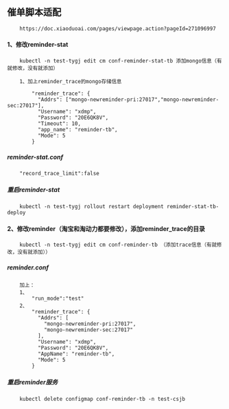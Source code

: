 ##      催单脚本适配

        https://doc.xiaoduoai.com/pages/viewpage.action?pageId=271096997

####   1、修改reminder-stat

        kubectl -n test-tygj edit cm conf-reminder-stat-tb 添加mongo信息（有就修改，没有就添加）
        
        1、加上reminder_trace的mongo存储信息
        
            "reminder_trace": {
              "Addrs": ["mongo-newreminder-pri:27017","mongo-newreminder-sec:27017"],
              "Username": "xdmp",
              "Password": "20E6QK8V",
              "Timeout": 10,
              "app_name": "reminder-tb",
              "Mode": 5
            }
            
#####   reminder-stat.conf        
        "record_trace_limit":false
#####   重启reminder-stat
        kubectl -n test-tygj rollout restart deployment reminder-stat-tb-deploy
####   2、修改reminder（淘宝和淘动力都要修改），添加reminder_trace的目录
        kubectl -n test-tygj edit cm conf-reminder-tb （添加trace信息（有就修改，没有就添加））
#####   reminder.conf
        加上：
        1、
            "run_mode":"test"
        2、
            "reminder_trace": {
              "Addrs": [
                "mongo-newreminder-pri:27017",
                "mongo-newreminder-sec:27017"
              ],
              "Username": "xdmp",
              "Password": "20E6QK8V",
              "AppName": "reminder-tb",
              "Mode": 5
            }
#####   重启reminder服务
        kubectl delete configmap conf-reminder-tb -n test-csjb